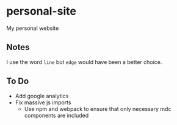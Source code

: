 # personal-site

My personal website

## Notes

I use the word `line` but `edge` would have been a better choice.

## To Do

- Add google analytics
- Fix massive js imports
  - Use npm and webpack to ensure that only necessary mdc components are included
